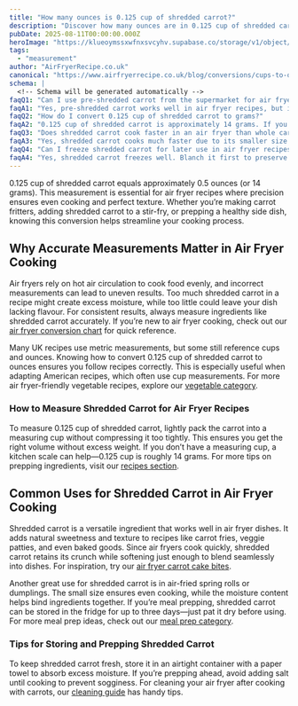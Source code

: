 ```yaml
---
title: "How many ounces is 0.125 cup of shredded carrot?"
description: "Discover how many ounces are in 0.125 cup of shredded carrot for perfect air fryer recipes. Convert measurements easily with our guide!"
pubDate: 2025-08-11T00:00:00.000Z
heroImage: "https://klueoymssxwfnxsvcyhv.supabase.co/storage/v1/object/public/Shmucket/how-many-ounces-is-0-125-cup-shredded-carrot.webp"
tags:
  - "measurement"
author: "AirFryerRecipe.co.uk"
canonical: "https://www.airfryerrecipe.co.uk/blog/conversions/cups-to-ounces/how-many-ounces-is-0-125-cup-shredded-carrot"
schema: |
  <!-- Schema will be generated automatically -->
faqQ1: "Can I use pre-shredded carrot from the supermarket for air fryer recipes?"
faqA1: "Yes, pre-shredded carrot works well in air fryer recipes, but it may be drier than freshly shredded carrot. If using store-bought, check for added preservatives and adjust cooking time slightly if needed."
faqQ2: "How do I convert 0.125 cup of shredded carrot to grams?"
faqA2: "0.125 cup of shredded carrot is approximately 14 grams. If you’re using a kitchen scale, this conversion ensures accuracy, especially for baking or precise air fryer recipes."
faqQ3: "Does shredded carrot cook faster in an air fryer than whole carrots?"
faqA3: "Yes, shredded carrot cooks much faster due to its smaller size. In an air fryer, it typically takes 3-5 minutes at 180°C, whereas whole carrots may need 10-12 minutes."
faqQ4: "Can I freeze shredded carrot for later use in air fryer recipes?"
faqA4: "Yes, shredded carrot freezes well. Blanch it first to preserve texture, then store in freezer bags. Thaw and pat dry before using in air fryer recipes to avoid excess moisture."
---
```

<p>0.125 cup of shredded carrot equals approximately 0.5 ounces (or 14 grams). This measurement is essential for air fryer recipes where precision ensures even cooking and perfect texture. Whether you’re making carrot fritters, adding shredded carrot to a stir-fry, or prepping a healthy side dish, knowing this conversion helps streamline your cooking process.</p>  

<h2>Why Accurate Measurements Matter in Air Fryer Cooking</h2>  
<p>Air fryers rely on hot air circulation to cook food evenly, and incorrect measurements can lead to uneven results. Too much shredded carrot in a recipe might create excess moisture, while too little could leave your dish lacking flavour. For consistent results, always measure ingredients like shredded carrot accurately. If you’re new to air fryer cooking, check out our <a href=https://www.airfryerrecipe.co.uk/air-fryer-conversion-chart>air fryer conversion chart</a> for quick reference.</p>  

<p>Many UK recipes use metric measurements, but some still reference cups and ounces. Knowing how to convert 0.125 cup of shredded carrot to ounces ensures you follow recipes correctly. This is especially useful when adapting American recipes, which often use cup measurements. For more air fryer-friendly vegetable recipes, explore our <a href=https://www.airfryerrecipe.co.uk/recipe-category/vegetables>vegetable category</a>.</p>  

<h3>How to Measure Shredded Carrot for Air Fryer Recipes</h3>  
<p>To measure 0.125 cup of shredded carrot, lightly pack the carrot into a measuring cup without compressing it too tightly. This ensures you get the right volume without excess weight. If you don’t have a measuring cup, a kitchen scale can help—0.125 cup is roughly 14 grams. For more tips on prepping ingredients, visit our <a href=https://www.airfryerrecipe.co.uk/recipes>recipes section</a>.</p>  

<h2>Common Uses for Shredded Carrot in Air Fryer Cooking</h2>  
<p>Shredded carrot is a versatile ingredient that works well in air fryer dishes. It adds natural sweetness and texture to recipes like carrot fries, veggie patties, and even baked goods. Since air fryers cook quickly, shredded carrot retains its crunch while softening just enough to blend seamlessly into dishes. For inspiration, try our <a href=https://www.airfryerrecipe.co.uk/recipes>air fryer carrot cake bites</a>.</p>  

<p>Another great use for shredded carrot is in air-fried spring rolls or dumplings. The small size ensures even cooking, while the moisture content helps bind ingredients together. If you’re meal prepping, shredded carrot can be stored in the fridge for up to three days—just pat it dry before using. For more meal prep ideas, check out our <a href=https://www.airfryerrecipe.co.uk/recipe-category/meal-prep>meal prep category</a>.</p>  

<h3>Tips for Storing and Prepping Shredded Carrot</h3>  
<p>To keep shredded carrot fresh, store it in an airtight container with a paper towel to absorb excess moisture. If you’re prepping ahead, avoid adding salt until cooking to prevent sogginess. For cleaning your air fryer after cooking with carrots, our <a href=https://www.airfryerrecipe.co.uk/air-fryer-cleaner>cleaning guide</a> has handy tips.</p>
